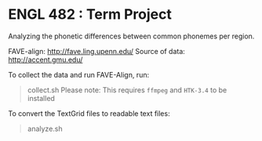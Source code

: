 # ENGL 482 : Term Project
Analyzing the phonetic differences between common phonemes per region.

FAVE-align: http://fave.ling.upenn.edu/
Source of data: http://accent.gmu.edu/

To collect the data and run FAVE-Align, run:
> collect.sh
Please note: This requires `ffmpeg` and `HTK-3.4` to be installed

To convert the TextGrid files to readable text files:
> analyze.sh
